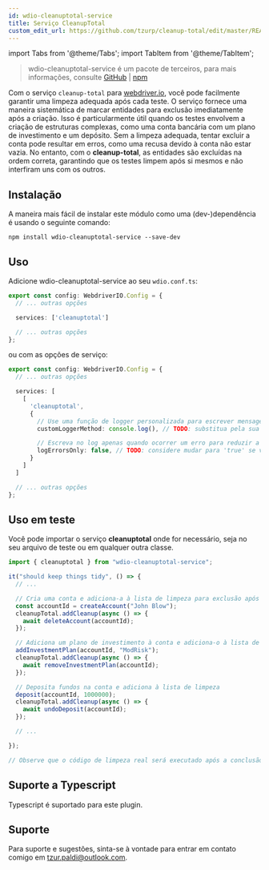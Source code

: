 ```yaml
---
id: wdio-cleanuptotal-service
title: Serviço CleanupTotal
custom_edit_url: https://github.com/tzurp/cleanup-total/edit/master/README.md
---
```


import Tabs from '@theme/Tabs';
import TabItem from '@theme/TabItem';

> wdio-cleanuptotal-service é um pacote de terceiros, para mais informações, consulte [GitHub](https://github.com/tzurp/cleanup-total) | [npm](https://www.npmjs.com/package/wdio-cleanuptotal-service)

Com o serviço `cleanup-total` para [webdriver.io](https://webdriver.io/), você pode facilmente garantir uma limpeza adequada após cada teste. O serviço fornece uma maneira sistemática de marcar entidades para exclusão imediatamente após a criação. Isso é particularmente útil quando os testes envolvem a criação de estruturas complexas, como uma conta bancária com um plano de investimento e um depósito. Sem a limpeza adequada, tentar excluir a conta pode resultar em erros, como uma recusa devido à conta não estar vazia. No entanto, com o __cleanup-total__, as entidades são excluídas na ordem correta, garantindo que os testes limpem após si mesmos e não interfiram uns com os outros.

## Instalação
A maneira mais fácil de instalar este módulo como uma (dev-)dependência é usando o seguinte comando:

```
npm install wdio-cleanuptotal-service --save-dev
```

## Uso

Adicione wdio-cleanuptotal-service ao seu `wdio.conf.ts`:

```typescript
export const config: WebdriverIO.Config = {
  // ... outras opções

  services: ['cleanuptotal']

  // ... outras opções
};
```

ou com as opções de serviço:

```typescript
export const config: WebdriverIO.Config = {
  // ... outras opções

  services: [
    [
      'cleanuptotal',
      {
        // Use uma função de logger personalizada para escrever mensagens no relatório de teste
        customLoggerMethod: console.log(), // TODO: substitua pela sua própria função de logger, se necessário

        // Escreva no log apenas quando ocorrer um erro para reduzir a desordem
        logErrorsOnly: false, // TODO: considere mudar para 'true' se você tiver muitas mensagens no relatório
      }
    ]
  ]

  // ... outras opções
};
```

## Uso em teste

Você pode importar o serviço __cleanuptotal__ onde for necessário, seja no seu arquivo de teste ou em qualquer outra classe.

```typescript
import { cleanuptotal } from "wdio-cleanuptotal-service";

it("should keep things tidy", () => {
  // ...

  // Cria uma conta e adiciona-a à lista de limpeza para exclusão após o teste
  const accountId = createAccount("John Blow");
  cleanupTotal.addCleanup(async () => {
    await deleteAccount(accountId);
  });

  // Adiciona um plano de investimento à conta e adiciona-o à lista de limpeza
  addInvestmentPlan(accountId, "ModRisk");
  cleanupTotal.addCleanup(async () => {
    await removeInvestmentPlan(accountId);
  });

  // Deposita fundos na conta e adiciona à lista de limpeza
  deposit(accountId, 1000000);
  cleanupTotal.addCleanup(async () => {
    await undoDeposit(accountId);
  });

  // ...

});

// Observe que o código de limpeza real será executado após a conclusão do teste
```

## Suporte a Typescript

Typescript é suportado para este plugin.

## Suporte

Para suporte e sugestões, sinta-se à vontade para entrar em contato comigo em [tzur.paldi@outlook.com](https://github.com/tzurp/cleanup-total/blob/master/mailto:tzur.paldi@outlook.com).